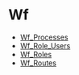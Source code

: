 ﻿# Wf

* [Wf_Processes](Wf_Processes.md)
* [Wf_Role_Users](Wf_Role_Users.md)
* [Wf_Roles](Wf_Roles.md)
* [Wf_Routes](Wf_Routes.md)

